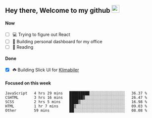 ## Hey there, Welcome to my github <img src="https://media.giphy.com/media/hvRJCLFzcasrR4ia7z/giphy.gif" width="25px">

#### Now
- [ ] 💻 Trying to figure out React
- [ ] 🚀 Building personal dashboard for my office
- [ ] 📕 Reading

#### Done
- [x] ☘️ Building Slick UI for [Klimabiler](https://klimabiler.dk)
 
 #### Focused on this week
<!--START_SECTION:waka-->

```text
JavaScript   4 hrs 29 mins   █████████░░░░░░░░░░░░░░░░   36.37 %
CSHTML       3 hrs 16 mins   ██████▓░░░░░░░░░░░░░░░░░░   26.47 %
SCSS         2 hrs 5 mins    ████▒░░░░░░░░░░░░░░░░░░░░   16.98 %
HTML         1 hr 7 mins     ██▒░░░░░░░░░░░░░░░░░░░░░░   09.03 %
Other        59 mins         ██░░░░░░░░░░░░░░░░░░░░░░░   08.08 %
```

<!--END_SECTION:waka-->

